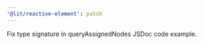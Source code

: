 ```yaml
---
'@lit/reactive-element': patch
---
```


Fix type signature in queryAssignedNodes JSDoc code example.
